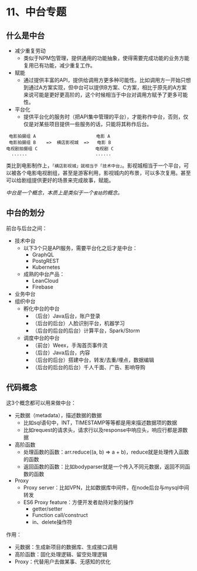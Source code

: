 # 11、中台专题

## 什么是中台


- 减少重复劳动
    - 类似于NPM包管理，提供通用的功能抽象，使得需要完成功能的业务方能复用已有功能，减少重复工作。
- 赋能
    - 通过提供丰富的API，提供给调用方更多种可能性。比如调用方一开始只想到通过A方案实现，但中台可以提供B方案、C方案，相比于原先的A方案来说可能是更好更高阶的，这个时候相当于中台对调用方赋予了更多可能性。
- 平台化
    - 提供平台化的服务时（把API集中管理的平台），才能称作中台，否则，仅仅是对某些项目提供一些服务的话，只能将其称作后台。

```
 电影拍摄组 A                       电影 A
 电影拍摄组 B    =>  横店影视城  =>   电影 B
电视剧拍摄组 C                      电视剧 C
  ......                          ......
```
类比到电影制作上，`「横店影视城」就相当于「技术中台」`。影视城相当于一个平台，可以被各个电影电视剧组，甚至是游客利用，影视城内的布景，可以多次复用。甚至可以给剧组提供更好的场景来完成故事，赋能。

*中台是一个概念，本质上是类似于一个`套娃`的概念。*

## 中台的划分

前台与后台之间：
- 技术中台
    - 以下3个只是API服务，需要平台化之后才是中台：
        - GraphQL
        - PostgREST
        - Kubernetes
    - 成熟的中台产品：
        - LeanCloud
        - Firebase
- 业务中台
- 组织中台
    - 孵化中台的中台
        - （后台）Java后台，账户登录
        - （后台的后台）人脸识别平台，机器学习
        - （后台的后台的后台）计算平台，Spark/Storm
    - 调度中台的中台
        - （前台）Weex，手淘首页事件流
        - （后台）Java后台，内容
        - （后台的后台）搭建中台，转发/去重/埋点，数据编辑
        - （后台的后台的后台）千人千面、广告、影响导购


## 代码概念

这3个概念都可以用来做中台：
- 元数据（metadata），描述数据的数据
    - 比如sql语句中，INT，TIMESTAMP等等都是用来描述数据项的数据
    - 比如request的请求头，请求行以及response中响应头，响应行都是源数据
- 高阶函数
    - 处理函数的函数：arr.reduce((a, b) => a + b)，reduce就是处理传入函数的函数
    - 返回函数的函数：比如bodyparser就是一个传入不同元数据，返回不同函数的函数
- Proxy
    - Proxy server：比如VPN，比如数据库中间件，在node后台与mysql中间转发
    - ES6 Proxy feature：方便开发者劫持对象的操作
        - getter/setter
        - Function call/construct
        - in、delete操作符


作用：
- 元数据：生成新项目的数据库、生成接口调用
- 高阶函数：固化处理逻辑、留空处理逻辑
- Proxy：代替用户去做某事、无感知的优化











